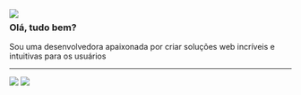<img align='left' src="https://github-readme-stats.vercel.app/api?username=horodeski&theme=dark&show_icons=true&rank_icon=github">


### Olá, tudo bem?

<p> Sou uma desenvolvedora apaixonada por criar soluções web incríveis e intuitivas para os usuários

<hr>
<div>
<img src="https://img.shields.io/badge/VueJs-35495E?style=for-the-badge&logo=vue.js&logoColor=white" > 
<img src="https://img.shields.io/badge/django-092E20?style=for-the-badge&logo=django&logoColor=white" > 
  
</div>
